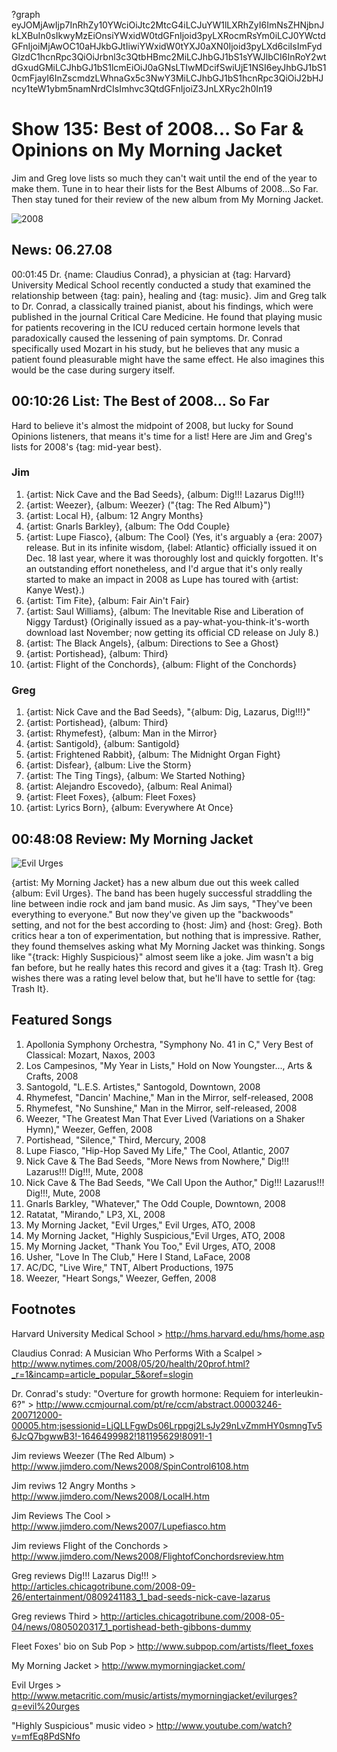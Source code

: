 ?graph eyJOMjAwIjp7InRhZy10YWciOiJtc2MtcG4iLCJuYW1lLXRhZyI6ImNsZHNjbnJkLXBuIn0sIkwyMzEiOnsiYWxidW0tdGFnIjoid3pyLXRocmRsYm0iLCJ0YWctdGFnIjoiMjAwOC10aHJkbGJtIiwiYWxidW0tYXJ0aXN0Ijoid3pyLXd6ciIsImFydGlzdC1hcnRpc3QiOiJrbnl3c3QtbHBmc2MiLCJhbGJ1bS1sYWJlbCI6InRoY2wtdGxudGMiLCJhbGJ1bS1lcmEiOiJ0aGNsLTIwMDcifSwiUjE1NSI6eyJhbGJ1bS10cmFjayI6InZscmdzLWhnaGx5c3NwY3MiLCJhbGJ1bS1hcnRpc3QiOiJ2bHJncy1teW1ybm5namNrdCIsImhvc3QtdGFnIjoiZ3JnLXRyc2h0In19

# Show 135: Best of 2008... So Far & Opinions on My Morning Jacket
Jim and Greg love lists so much they can't wait until the end of the year to make them. Tune in to hear their lists for the Best Albums of 2008...So Far. Then stay tuned for their review of the new album from My Morning Jacket.

![2008](http://static.soundopinions.org/images/2008/2008.jpg)

## News: 06.27.08
00:01:45 Dr. {name: Claudius Conrad}, a physician at {tag: Harvard} University Medical School recently conducted a study that examined the relationship between {tag: pain}, healing and {tag: music}. Jim and Greg talk to Dr. Conrad, a classically trained pianist, about his findings, which were published in the journal Critical Care Medicine. He found that playing music for patients recovering in the ICU reduced certain hormone levels that paradoxically caused the lessening of pain symptoms. Dr. Conrad specifically used Mozart in his study, but he believes that any music a patient found pleasurable might have the same effect. He also imagines this would be the case during surgery itself.

## 00:10:26 List: The Best of 2008... So Far
Hard to believe it's almost the midpoint of 2008, but lucky for Sound Opinions listeners, that means it's time for a list! Here are Jim and Greg's lists for 2008's {tag: mid-year best}.

### Jim
1. {artist: Nick Cave and the Bad Seeds}, {album: Dig!!! Lazarus Dig!!!}
2. {artist: Weezer}, {album: Weezer} ("{tag: The Red Album}")
3. {artist: Local H}, {album: 12 Angry Months}
4. {artist: Gnarls Barkley}, {album: The Odd Couple}
5. {artist: Lupe Fiasco}, {album: The Cool} (Yes, it's arguably a {era: 2007} release. But in its infinite wisdom, {label: Atlantic} officially issued it on Dec. 18 last year, where it was thoroughly lost and quickly forgotten. It's an outstanding effort nonetheless, and I'd argue that it's only really started to make an impact in 2008 as Lupe has toured with {artist: Kanye West}.)
6. {artist: Tim Fite}, {album: Fair Ain't Fair}
7. {artist: Saul Williams}, {album: The Inevitable Rise and Liberation of Niggy Tardust} (Originally issued as a pay-what-you-think-it's-worth download last November; now getting its official CD release on July 8.)
8. {artist: The Black Angels}, {album: Directions to See a Ghost}
9. {artist: Portishead}, {album: Third}
10. {artist: Flight of the Conchords}, {album: Flight of the Conchords}

### Greg
1. {artist: Nick Cave and the Bad Seeds}, "{album: Dig, Lazarus, Dig!!!}"
2. {artist: Portishead}, {album: Third}
3. {artist: Rhymefest}, {album: Man in the Mirror}
4. {artist: Santigold}, {album: Santigold}
5. {artist: Frightened Rabbit}, {album: The Midnight Organ Fight}
6. {artist: Disfear}, {album: Live the Storm}
7. {artist: The Ting Tings}, {album: We Started Nothing}
8. {artist: Alejandro Escovedo}, {album: Real Animal}
9. {artist: Fleet Foxes}, {album: Fleet Foxes}
10. {artist: Lyrics Born}, {album: Everywhere At Once}

## 00:48:08 Review: My Morning Jacket
![Evil Urges](http://is4.mzstatic.com/image/thumb/Music/v4/c0/9c/a4/c09ca48f-8952-95d0-d41c-66e933293e57/source/600x600bb.jpg "2322618/282663778")

{artist: My Morning Jacket} has a new album due out this week called {album: Evil Urges}. The band has been hugely successful straddling the line between indie rock and jam band music. As Jim says, "They've been everything to everyone." But now they've given up the "backwoods" setting, and not for the best according to {host: Jim} and {host: Greg}. Both critics hear a ton of experimentation, but nothing that is impressive. Rather, they found themselves asking what My Morning Jacket was thinking. Songs like "{track: Highly Suspicious}" almost seem like a joke. Jim wasn't a big fan before, but he really hates this record and gives it a {tag: Trash It}. Greg wishes there was a rating level below that, but he'll have to settle for {tag: Trash It}.

## Featured Songs
1. Apollonia Symphony Orchestra, "Symphony No. 41 in C," Very Best of Classical: Mozart, Naxos, 2003
2. Los Campesinos, "My Year in Lists," Hold on Now Youngster..., Arts & Crafts, 2008
3. Santogold, "L.E.S. Artistes," Santogold, Downtown, 2008
4. Rhymefest, "Dancin' Machine," Man in the Mirror, self-released, 2008
5. Rhymefest, "No Sunshine," Man in the Mirror, self-released, 2008
6. Weezer, "The Greatest Man That Ever Lived (Variations on a Shaker Hymn)," Weezer, Geffen, 2008
7. Portishead, "Silence," Third, Mercury, 2008
8. Lupe Fiasco, "Hip-Hop Saved My Life," The Cool, Atlantic, 2007
9. Nick Cave & The Bad Seeds, "More News from Nowhere," Dig!!! Lazarus!!! Dig!!!, Mute, 2008
10. Nick Cave & The Bad Seeds, "We Call Upon the Author," Dig!!! Lazarus!!! Dig!!!, Mute, 2008
11. Gnarls Barkley, "Whatever," The Odd Couple, Downtown, 2008
12. Ratatat, "Mirando," LP3, XL, 2008
13. My Morning Jacket, "Evil Urges," Evil Urges, ATO, 2008
14. My Morning Jacket, "Highly Suspicious,"Evil Urges, ATO, 2008
15. My Morning Jacket, "Thank You Too," Evil Urges, ATO, 2008
16. Usher, "Love In The Club," Here I Stand, LaFace, 2008
17. AC/DC, "Live Wire," TNT, Albert Productions, 1975
18. Weezer, "Heart Songs," Weezer, Geffen, 2008

## Footnotes
Harvard University Medical School > http://hms.harvard.edu/hms/home.asp

Claudius Conrad: A Musician Who Performs With a Scalpel > http://www.nytimes.com/2008/05/20/health/20prof.html?_r=1&incamp=article_popular_5&oref=slogin

Dr. Conrad's study: "Overture for growth hormone: Requiem for interleukin-6?" > http://www.ccmjournal.com/pt/re/ccm/abstract.00003246-200712000-00005.htm;jsessionid=LjQLLFgwDs06Lrppgj2LsJy29nLvZmmHY0smngTv56JcQ7bgwwB3!-1646499982!181195629!8091!-1

Jim reviews Weezer (The Red Album) > http://www.jimdero.com/News2008/SpinControl6108.htm

Jim reviws 12 Angry Months > http://www.jimdero.com/News2008/LocalH.htm

Jim Reviews The Cool > http://www.jimdero.com/News2007/Lupefiasco.htm

Jim reviews Flight of the Conchords > http://www.jimdero.com/News2008/FlightofConchordsreview.htm

Greg reviews Dig!!! Lazarus Dig!!! > http://articles.chicagotribune.com/2008-09-26/entertainment/0809241183_1_bad-seeds-nick-cave-lazarus

Greg reviews Third > http://articles.chicagotribune.com/2008-05-04/news/0805020317_1_portishead-beth-gibbons-dummy

Fleet Foxes' bio on Sub Pop > http://www.subpop.com/artists/fleet_foxes

My Morning Jacket > http://www.mymorningjacket.com/

Evil Urges > http://www.metacritic.com/music/artists/mymorningjacket/evilurges?q=evil%20urges

"Highly Suspicious" music video > http://www.youtube.com/watch?v=mfEq8PdSNfo
